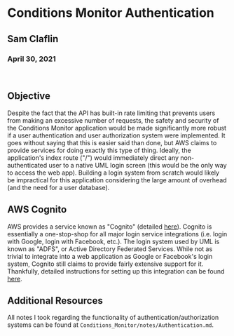# Conditions Monitor Authentication
## Sam Claflin
### April 30, 2021
<br>

## Objective
Despite the fact that the API has built-in rate limiting that prevents users from making an excessive number of requests, the safety and security of the Conditions Monitor application would be made significantly more robust if a user authentication and user authorization system were implemented. It goes without saying that this is easier said than done, but AWS claims to provide services for doing exactly this type of thing. Ideally, the application's index route ("/") would immediately direct any non-authenticated user to a native UML login screen (this would be the only way to access the web app). Building a login system from scratch would likely be impractical for this application considering the large amount of overhead (and the need for a user database).
<br>

## AWS Cognito 
AWS provides a service known as "Cognito" (detailed [here](https://aws.amazon.com/cognito/)). Cognito is essentially a one-stop-shop for all major login service integrations (i.e. login with Google, login with Facebook, etc.). The login system used by UML is known as "ADFS", or Active Directory Federated Services. While not as trivial to integrate into a web application as Google or Facebook's login system, Cognito still claims to provide fairly extensive support for it. Thankfully, detailed instructions for setting up this integration can be found [here](https://aws.amazon.com/blogs/mobile/building-adfs-federation-for-your-web-app-using-amazon-cognito-user-pools/). 
<br>

## Additional Resources
All notes I took regarding the functionality of authentication/authorization systems can be found at `Conditions_Monitor/notes/Authentication.md`.

